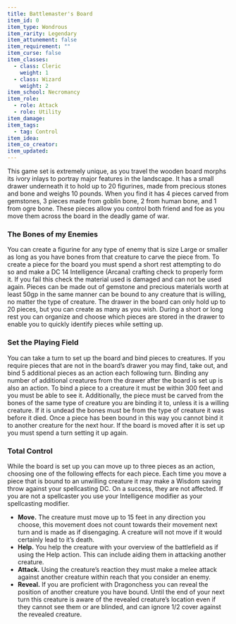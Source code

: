 ```yaml
---
title: Battlemaster's Board
item_id: 0
item_type: Wondrous
item_rarity: Legendary
item_attunement: false
item_requirement: ""
item_curse: false
item_classes: 
  - class: Cleric
    weight: 1
  - class: Wizard
    weight: 2
item_school: Necromancy
item_role:
  - role: Attack
  - role: Utility
item_damage:
item_tags:
  - tag: Control
item_idea:
item_co_creator:
item_updated:
---
```



This game set is extremely unique, as you travel the wooden board morphs its ivory inlays to portray major features in the landscape. It has a small drawer underneath it to hold up to 20 figurines, made from precious stones and bone and weighs 10 pounds. When you find it has 4 pieces carved from gemstones, 3 pieces made from goblin bone, 2 from human bone, and 1 from ogre bone. These pieces allow you control both friend and foe as you move them across the board in the deadly game of war.

### The Bones of my Enemies
You can create a figurine for any type of enemy that is size Large or smaller as long as you have bones from that creature to carve the piece from. To create a piece for the board you must spend a short rest attempting to do so and make a DC 14 Intelligence (Arcana) crafting check to properly form it. If you fail this check the material used is damaged and can not be used again.
Pieces can be made out of gemstone and precious materials worth at least 50gp in the same manner can be bound to any creature that is willing, no matter the type of creature.
The drawer in the board can only hold up to 20 pieces, but you can create as many as you wish. During a short or long rest you can organize and choose which pieces are stored in the drawer to enable you to quickly identify pieces while setting up.

### Set the Playing Field
You can take a turn to set up the board and bind pieces to creatures. If you require pieces that are not in the board’s drawer you may find, take out, and bind 5 additional pieces as an action each following turn. Binding any number of additional creatures from the drawer after the board is set up is also an action. To bind a piece to a creature it must be within 300 feet and you must be able to see it. Additionally, the piece must be carved from the bones of the same type of creature you are binding it to, unless it is a willing creature. If it is undead the bones must be from the type of creature it was before it died. Once a piece has been bound in this way you cannot bind it to another creature for the next hour.
If the board is moved after it is set up you must spend a turn setting it up again.

### Total Control
While the board is set up you can move up to three pieces as an action, choosing one of the following effects for each piece. Each time you move a piece that is bound to an unwilling creature it may make a Wisdom saving throw against your spellcasting DC. On a success, they are not affected. If you are not a spellcaster you use your Intelligence modifier as your spellcasting modifier.

* **Move.** The creature must move up to 15 feet in any direction you choose, this movement does not count towards their movement next turn and is made as if disengaging. A creature will not move if it would certainly lead to it’s death.
* **Help.** You help the creature with your overview of the battlefield as if using the Help action. This can include aiding them in attacking another creature.
* **Attack.** Using the creature’s reaction they must make a melee attack against another creature within reach that you consider an enemy.
* **Reveal.** If you are proficient with Dragonchess you can reveal the position of another creature you have bound. Until the end of your next turn this creature is aware of the revealed creature’s location even if they cannot see them or are blinded, and can ignore 1/2 cover against the revealed creature.
